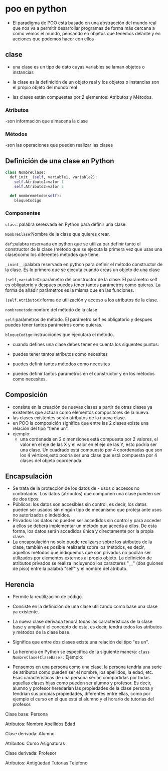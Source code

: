 # poo en python
- El paradigma de POO está basado en una abstracción del mundo real que nos va a permitir desarrollar programas de forma más cercana a como vemos el mundo, pensando en objetos que tenemos delante y en acciones que podemos hacer con ellos

## clase
- una clase es un tipo de dato cuyas variables se laman objetos o instancias

- la clase es la definición de un objeto real y los objetos o instancias son el propio objeto del mundo real

- las clases están compuestas por 2 elementos: Atributos y Métodos.

### Atributos
-son información que almacena la clase

### Métodos
-son las operaciones que pueden realizar las clases

## Definición de una clase en Python

```Python
class NombreClase:
  def_init__(self, variable1, variable2):
    self.Atributo1=valor 1
    self.Atributo2=valor 2

  def nombremetodo(self): 
    bloqueCodigo


```

### Componentes
```class```: palabra seresvada en Python para definir una clase.

```NombreClase```:Nombre de la clase que quieres crear.

```def```:palabra reservada en python que se utiliza par definir tanto el constructor de la clase (método que se ejecuta la primera vez que usas una clase)como los diferentes métodos que tiene.

```_inint__```:palabra reservada en python para definir el método constructor de la clase. Es lo primero que se ejecuta cuando creas un objeto de una clase

```(self,variableX)```:parámetro del constructor de la clase. El parámetro self es obligatorio y despues puedes tener tantos parámetros como quieras. La forma de añadir parámetros es la misma que en las funciones.

```(self.AtributoX)```:forma de utilización y acceso a los atributos de la clase.

```nombremetodo```:nombre del método de la clase

```self```:parámetros de método. El parámetro self es obligatorio y despues puedes tener tantos parámetros como quieras.

```bloqueCodigo```:instrucciones que ejecutará el método.

- cuando defines una clase debes tener en cuenta los siguentes puntos:

- puedes tener tantos atributos como necesites
- puedes definir tantos métodos como necesites
- puedes definir tantos parámetros en el constructor y en los métodos como necesites.

## Composición
- consiste en la creación de nuevas clases a partir de otras clases ya existentes que actúan como elementos compositores de la nueva.
- las clases existentes serán atributos de la nueva clase.
- en POO la composición significa que entre las 2 clases existe una relación del tipo "tiene un".
- ejemplo:
  - una cordenada en 2 dimensiones está compuesta por 2 valores, el valor en el eje de las X y el valor en el eje de las Y, esto podría ser una clase. Un cuadrado está compuesto por 4 coordenadas que son los 4 vértices,esto podría ser una clase que está compuesta por 4 clases del objeto coordenada.

## Encapsulación
- Se trata de la protección de los datos de - usos o accesos no controlados.
Los datos (atributos) que componen una clase pueden ser de dos tipos:
- Públicos:  los datos son accesibles sin control, es decir, los datos pueden ser usados sin ningún tipo de mecanismo que proteja ante usos no autorizados o indebidos.
- Privados: los datos no pueden ser accedidos sin control y para acceder a ellos se deberá implementar un método que acceda a ellos.  De esta forma, los datos serán accedidos única y directamente por la propia clase.
- La encapsulación no solo puede realizarse sobre los atributos de la clase, también es posible realizarla sobre los métodos, es decir, aquellos métodos que indiquemos que son privados no podrán ser utilizados por elementos externos al propio objeto.
La definición de atributos privados se realiza incluyendo los caracteres "__" (dos guiones de piso) entre la palabra "self" y el nombre del atributo.

## Herencia
- Permite la reutilización de código.
- Consiste en la definición de una clase utilizando como base una clase ya existente.
- La nueva clase derivada tendrá todas las caracteristicas de la clase base y ampliará el concepto de esta, es decir, tendrá todos los atributos y métodos de la clase base.
- Significa que entre dos clases existe una relación del tipo "es un".
- La herencia en Python se especifica de la siguiente manera: 
`class NombreClase(ClaseBase):`
Ejemplo:

- Pensemos en una persona como una clase, la persona tendría una serie de atributos como pueden ser el nombre, los apellidos, la edad, etc.  Esas características de una persona serían compartidas por todas aquellas clases hijas como pueden ser alumno y profesor.  Es decir, alumno y profesor heredarían las propiedades de la clase persona y tendrían sus propias propiedades, diferentes entre ellas, como por ejemplo el curso en el que está el alumno y el horario de tutorias del profesor.

Clase base: Persona

Atributos:
Nombre
Apellidos
Edad

Clase derivada: Alumno

Atributos:
Curso
Asignaturas

Clase derivada: Profesor

Atributos:
Antigüedad
Tutorias
Teléfono



